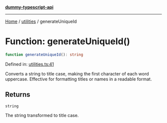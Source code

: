 [**dummy-typescript-api**](../../README.md)

***

[Home](../../README.md) / [utilities](../README.md) / generateUniqueId

# Function: generateUniqueId()

```ts
function generateUniqueId(): string
```

Defined in: [utilities.ts:41](https://github.com/typedoc2md/dummy-typescript-api/blob/main/src/utilities.ts#L41)

Converts a string to title case, making the first character of each word uppercase.
Effective for formatting titles or names in a readable format.

## Returns

`string`

The string transformed to title case.
